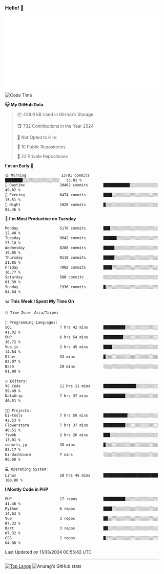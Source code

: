 ### Hello! 👋

![Metrics](/metrics.classic.svg)

<!--START_SECTION:waka-->
![Code Time](http://img.shields.io/badge/Code%20Time-1%2C241%20hrs%2038%20mins-blue)

**🐱 My GitHub Data** 

> 📦 438.9 kB Used in GitHub's Storage 
 > 
> 🏆 732 Contributions in the Year 2024
 > 
> 🚫 Not Opted to Hire
 > 
> 📜 10 Public Repositories 
 > 
> 🔑 22 Private Repositories 
 > 
**I'm an Early 🐤** 

```text
🌞 Morning                13781 commits       ████████░░░░░░░░░░░░░░░░░   33.01 % 
🌆 Daytime                20462 commits       ████████████░░░░░░░░░░░░░   49.02 % 
🌃 Evening                6474 commits        ████░░░░░░░░░░░░░░░░░░░░░   15.51 % 
🌙 Night                  1026 commits        █░░░░░░░░░░░░░░░░░░░░░░░░   02.46 % 
```
📅 **I'm Most Productive on Tuesday** 

```text
Monday                   5176 commits        ███░░░░░░░░░░░░░░░░░░░░░░   12.40 % 
Tuesday                  9642 commits        ██████░░░░░░░░░░░░░░░░░░░   23.10 % 
Wednesday                8288 commits        █████░░░░░░░░░░░░░░░░░░░░   19.85 % 
Thursday                 9119 commits        █████░░░░░░░░░░░░░░░░░░░░   21.85 % 
Friday                   7002 commits        ████░░░░░░░░░░░░░░░░░░░░░   16.77 % 
Saturday                 580 commits         ░░░░░░░░░░░░░░░░░░░░░░░░░   01.39 % 
Sunday                   1936 commits        █░░░░░░░░░░░░░░░░░░░░░░░░   04.64 % 
```


📊 **This Week I Spent My Time On** 

```text
🕑︎ Time Zone: Asia/Taipei

💬 Programming Languages: 
SQL                      7 hrs 42 mins       ██████████░░░░░░░░░░░░░░░   41.02 % 
PHP                      6 hrs 54 mins       █████████░░░░░░░░░░░░░░░░   36.72 % 
Vue.js                   2 hrs 45 mins       ████░░░░░░░░░░░░░░░░░░░░░   14.64 % 
Other                    33 mins             █░░░░░░░░░░░░░░░░░░░░░░░░   02.97 % 
Bash                     20 mins             ░░░░░░░░░░░░░░░░░░░░░░░░░   01.80 % 

🔥 Editors: 
VS Code                  11 hrs 11 mins      ███████████████░░░░░░░░░░   59.49 % 
DataGrip                 7 hrs 37 mins       ██████████░░░░░░░░░░░░░░░   40.51 % 

🐱‍💻 Projects: 
bi-tools                 7 hrs 59 mins       ███████████░░░░░░░░░░░░░░   42.53 % 
Flowerstore              7 hrs 37 mins       ██████████░░░░░░░░░░░░░░░   40.51 % 
fsweb                    2 hrs 26 mins       ███░░░░░░░░░░░░░░░░░░░░░░   13.01 % 
cohorts_jp               35 mins             █░░░░░░░░░░░░░░░░░░░░░░░░   03.17 % 
bi-dashboard             7 mins              ░░░░░░░░░░░░░░░░░░░░░░░░░   00.68 % 

💻 Operating System: 
Linux                    18 hrs 48 mins      █████████████████████████   100.00 % 
```

**I Mostly Code in PHP** 

```text
PHP                      17 repos            ██████████░░░░░░░░░░░░░░░   41.46 % 
Python                   6 repos             ████░░░░░░░░░░░░░░░░░░░░░   14.63 % 
Vue                      3 repos             ██░░░░░░░░░░░░░░░░░░░░░░░   07.32 % 
Dart                     3 repos             ██░░░░░░░░░░░░░░░░░░░░░░░   07.32 % 
CSS                      2 repos             █░░░░░░░░░░░░░░░░░░░░░░░░   04.88 % 
```




 Last Updated on 11/03/2024 00:55:42 UTC
<!--END_SECTION:waka-->

<hr>

<span style="display:inline-block">[![Top Langs](https://github-readme-stats.vercel.app/api/top-langs/?username=maureendadap&layout=compact&theme=transparent)](https://github.com/anuraghazra/github-readme-stats)</span>
<span style="display:inline-block">![Anurag's GitHub stats](https://github-readme-stats.vercel.app/api?username=maureendadap&show_icons=true&theme=transparent&count_private=true)</span>

<!--
**MaureenDadap/maureendadap** is a ✨ _special_ ✨ repository because its `README.md` (this file) appears on your GitHub profile.

Here are some ideas to get you started:

- 🔭 I’m currently working on ...
- 🌱 I’m currently learning ...
- 👯 I’m looking to collaborate on ...
- 🤔 I’m looking for help with ...
- 💬 Ask me about ...
- 📫 How to reach me: ...
- 😄 Pronouns: ...
- ⚡ Fun fact: ...
-->
